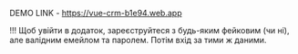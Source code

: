 DEMO LINK - https://vue-crm-b1e94.web.app

!!! Щоб увійти в додаток, зареєструйтеся з будь-яким фейковим (чи ні), але валідним емейлом та паролем. Потім вхід за тими ж даними.
